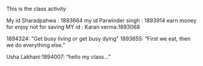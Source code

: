 This is the class activity

My id Sharadpahwa : 1893664
my id Parwinder singh  : 1893914 earn money for enjoy not for saving
MY id : Karan verma:1893068

1894324: "Get busy living or get busy dying"
1893655: “First we eat, then we do everything else.”


Usha Lakhani:1894007: “hello my class...”

